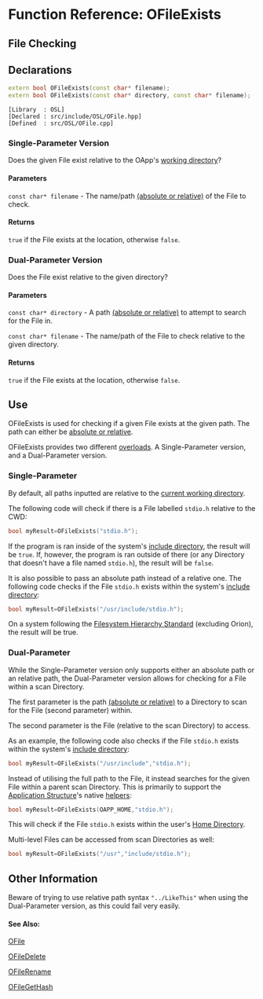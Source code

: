 # Function Reference: OFileExists
## File Checking

## Declarations
```cpp
extern bool OFileExists(const char* filename);
extern bool OFileExists(const char* directory, const char* filename);
```
```
[Library  : OSL]
[Declared : src/include/OSL/OFile.hpp]
[Defined  : src/OSL/OFile.cpp]
```

### Single-Parameter Version
Does the given File exist relative to the OApp's [working directory](https://en.wikipedia.org/wiki/Working_directory)?
#### Parameters
`const char* filename` - The name/path [(absolute or relative)](https://www.lifewire.com/absolute-and-relative-paths-3466467) of the File to check.
#### Returns
`true` if the File exists at the location, otherwise `false`.

### Dual-Parameter Version
Does the File exist relative to the given directory? 
#### Parameters
`const char* directory` - A path [(absolute or relative)](https://www.lifewire.com/absolute-and-relative-paths-3466467) to attempt to search for the File in.

`const char* filename` - The name/path of the File to check relative to the given directory.
#### Returns
`true` if the File exists at the location, otherwise `false`.

## Use
OFileExists is used for checking if a given File exists at the given path. The path can either be [absolute or relative](https://www.lifewire.com/absolute-and-relative-paths-3466467).

OFileExists provides two different [overloads](https://www.tutorialspoint.com/cplusplus/cpp_overloading.htm). A Single-Parameter version, and a Dual-Parameter version.

### Single-Parameter
By default, all paths inputted are relative to the [current working directory](https://en.wikipedia.org/wiki/Working_directory).

The following code will check if there is a File labelled `stdio.h` relative to the CWD:
```cpp
bool myResult=OFileExists("stdio.h");
```
If the program is ran inside of the system's [include directory](https://en.wikipedia.org/wiki/Filesystem_Hierarchy_Standard#Directory_structure), the result will be `true`.
If, however, the program is ran outside of there (or any Directory that doesn't have a file named `stdio.h`), the result will be `false`.

It is also possible to pass an absolute path instead of a relative one. The following code checks if the File `stdio.h` exists within the system's [include directory](https://en.wikipedia.org/wiki/Filesystem_Hierarchy_Standard#Directory_structure):
```cpp
bool myResult=OFileExists("/usr/include/stdio.h");
```
On a system following the [Filesystem Hierarchy Standard](https://en.wikipedia.org/wiki/Filesystem_Hierarchy_Standard) (excluding Orion), the result will be true.

### Dual-Parameter
While the Single-Parameter version only supports either an absolute path or an relative path,
the Dual-Parameter version allows for checking for a File within a scan Directory.

The first parameter is the path [(absolute or relative)](https://www.lifewire.com/absolute-and-relative-paths-3466467) to a Directory to scan for the File (second parameter) within.

The second parameter is the File (relative to the scan Directory) to access.

As an example, the following code also checks if the File `stdio.h` exists within the system's [include directory](https://en.wikipedia.org/wiki/Filesystem_Hierarchy_Standard#Directory_structure):
```cpp
bool myResult=OFileExists("/usr/include","stdio.h");
```
Instead of utilising the full path to the File, it instead searches for the given File within a parent scan Directory.
This is primarily to support the [Application Structure](https://github.com/RosettaHS/OrionAPI/blob/main/docs/Application%20Structure.md)'s native [helpers](https://github.com/RosettaHS/OrionAPI/blob/main/docs/Application%20Structure.md#utilising-helpers):
```cpp
bool myResult=OFileExists(OAPP_HOME,"stdio.h");
```
This will check if the File `stdio.h` exists within the user's [Home Directory](https://en.wikipedia.org/wiki/Home_directory).

Multi-level Files can be accessed from scan Directories as well:
```cpp
bool myResult=OFileExists("/usr","include/stdio.h");
```

## Other Information
Beware of trying to use relative path syntax `"../LikeThis"` when using the Dual-Parameter version, as this could fail very easily.

#### See Also:
[OFile](https://github.com/RosettaHS/OrionAPI/blob/main/docs/Function%20Reference/OFile.md)

[OFileDelete](https://github.com/RosettaHS/OrionAPI/blob/main/docs/Function%20Reference/OFileDelete.md)

[OFileRename](https://github.com/RosettaHS/OrionAPI/blob/main/docs/Function%20Reference/OFileRename.md)

[OFileGetHash](https://github.com/RosettaHS/OrionAPI/blob/main/docs/Function%20Reference/OFileGetHash.md)